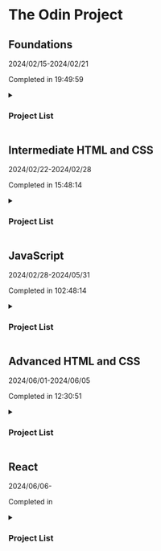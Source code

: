 # The Odin Project

## Foundations

2024/02/15-2024/02/21

Completed in 19:49:59

<details>
  <summary><h3>Project List</h3></summary>

### Recipes

Completed 2024/02/16

[Live Preview](https://peterkost.github.io/the-odin-project/01-foundations/01-recipes/)

### Landing Page

Completed 2024/02/17

[Live Preview](https://peterkost.github.io/the-odin-project/01-foundations/02-landing-page/)

### Rock Paper Scissors

Completed 2024/02/17

[Live Preview](https://peterkost.github.io/the-odin-project/01-foundations/03-rock-paper-scissors/)

### Etch-A-Sketch

Completed 2024/02/19

[Live Preview](https://peterkost.github.io/the-odin-project/01-foundations/04-etch-a-sketch/)

### Calculator

Completed 2024/02/21

[Live Preview](https://peterkost.github.io/the-odin-project/01-foundations/05-calculator/)

</details>

## Intermediate HTML and CSS

2024/02/22-2024/02/28

Completed in 15:48:14

<details>
  <summary><h3>Project List</h3></summary>

### Sign up form

Completed 2024/02/27

[Live Preview](https://peterkost.github.io/the-odin-project/02-intermediate-html-and-css/01-sign-up-form/)

### Admin dashboard

Completed 2024/02/28

Making this made me appreciate component based libraries. Even a single page like this gets out of hand when you have multiple similar components. The CSS could be cleaned up a bit, but it still would be too long.

[Live Preview](https://peterkost.github.io/the-odin-project/02-intermediate-html-and-css/02-admin-dashboard/)

</details>

## JavaScript

2024/02/28-2024/05/31

Completed in 102:48:14

<details>
  <summary><h3>Project List</h3></summary>

### Library

Completed 2024/02/28

[Live Preview](https://peterkost.github.io/the-odin-project/03-javascript/01-library)

### Tic Tac Toe

Completed 2024/03/04

[Live Preview](https://peterkost.github.io/the-odin-project/03-javascript/02-tic-tac-toe)

### Restaurant

Completed 2024/03/14

[Live Preview](https://peterkost.github.io/the-odin-project/03-javascript/03-restaurant-page/dist/)

### ToDo

Completed 2024/03/28

[Live Preview](https://peterkost.github.io/the-odin-project/03-javascript/04-todo/dist/)

### Weather

Completed 2024/04/01

[Live Preview](https://peterkost.github.io/the-odin-project/03-javascript/05-weather/dist/)

### Recursion

Completed 2024/04/02

### Linked List

Completed 2024/04/13

### Hash Map

Completed 2024/04/14

Extra credit (Hash Set) completed on 2024/04/27

### Binary Search Tree

Completed 2024/05/22

### Knights Travails

Completed 2024/05/23

### Testing Practice

Completed 2024/05/27

Coincidentally read Farley's Modern Software Engineering at the same time as doing this lesson. TDD is pretty based. I will now go and evangelize this new and exciting thing I just learned.

### Battleship

Completed 2024/05/31

Decided not to spend any time polishing this or implementing the extra features. I may comeback to it, but for now I have no intention of demoing this so I feel like it is not worth the effort.

[Live Preview](https://peterkost.github.io/the-odin-project/03-javascript/12-battleship/dist/)

</details>

## Advanced HTML and CSS

2024/06/01-2024/06/05

Completed in 12:30:51

<details>
  <summary><h3>Project List</h3></summary>

### Homepage

Completed 2024/05/31

Unable to finish this one due to time constraints. The mobile layout is completed, but the header for medium and large is incomplete. I used the resolution of the sample images as the breakpoints, but I don't think that was the correct idea. The resolutions seem way to high. I may redo the breakpoints entirely when I revisit this at the end of the course.

[Live Preview](https://peterkost.github.io/the-odin-project/04-advanced-html-and-css/01-homepage/dist/)

</details>

## React

2024/06/06-

Completed in

<details>
  <summary><h3>Project List</h3></summary>

### CV Application

Completed 2024/06/08

Feels good to finally get to the React section, so much easier to worth with then plain HTML/CSS/JS. Took only a few minutes to deploy to Vercel, how cool! Github pages was kind of ugly for a monorepo, but Vercel handles it perfectly (for my little use case at least).

[Live Preview](https://koscv.vercel.app)

### Memory

Completed 2024/06/09

[Live Preview](https://kosmemory.vercel.app)

</details>
